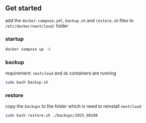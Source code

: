 
##  Get started
add the `docker-compose.yml`, `backup.sh` and `restore.sh` files to `/etc/docker/nextcloud/` folder

### startup
```bash
docker compose up -d
```

### backup 
requirement: `nextcloud` and `db` containers are running
```bash
sudo bash backup.sh

```

### restore
copy the `backups` to the folder which is need to reinstall `nextcloud`
```bash
sudo bash restore.sh ./backups/2025_80180
```
